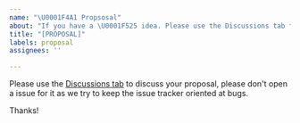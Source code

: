 ```yaml
---
name: "\U0001F4A1 Propsosal"
about: "If you have a \U0001F525 idea. Please use the Discussions tab for this!"
title: "[PROPOSAL]"
labels: proposal
assignees: ''

---
```


Please use the [Discussions tab](https://github.com/Maatwebsite/Laravel-Excel/discussions) to discuss your proposal, please don't open a issue for it as we try to keep the issue tracker oriented at bugs.

Thanks!

